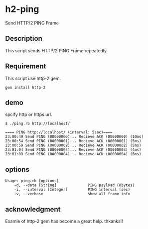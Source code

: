 # h2-ping
Send HTTP/2 PING Frame

## Description
This script sends HTTP/2 PING Frame repeatedly.

## Requirement
This script use http-2 gem.
```
gem install http-2
```

## demo
spcify http or https url.
```
$ ./ping.rb http://localhost/

==== PING http://localhost/ (interval: 5sec)====
23:00:49 Send PING (00000000)... Recieve ACK (00000000) (10ms)
23:00:54 Send PING (00000001)... Recieve ACK (00000001) (5ms)
23:00:59 Send PING (00000002)... Recieve ACK (00000002) (5ms)
23:01:04 Send PING (00000003)... Recieve ACK (00000003) (4ms)
23:01:09 Send PING (00000004)... Recieve ACK (00000004) (5ms)
```

## options
```
Usage: ping.rb [options]
    -d, --data [String]              PING payload (8bytes)
    -i, --interval [Integer]         PING interval (sec)
    -v, --verbose                    show all frame info
```

## acknowledgment
Examle of http-2 gem has become a great help.
thkanks!!
